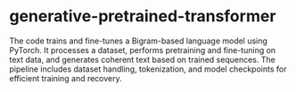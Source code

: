 # generative-pretrained-transformer
The code trains and fine-tunes a Bigram-based language model using PyTorch. It processes a dataset, performs pretraining and fine-tuning on text data, and generates coherent text based on trained sequences. The pipeline includes dataset handling, tokenization, and model checkpoints for efficient training and recovery.
